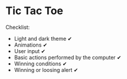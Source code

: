 # Tic Tac Toe

Checklist:
- Light and dark theme ✔
- Animations ✔
- User input ✔
- Basic actions performed by the computer ✔
- Winning conditions ✔
- Winning or loosing alert ✔